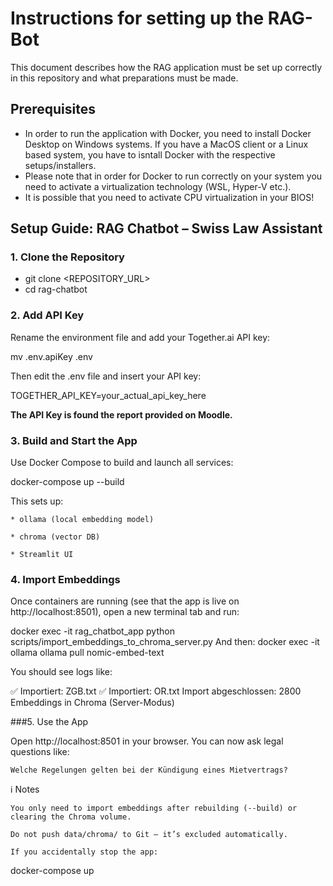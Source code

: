# Instructions for setting up the RAG-Bot

This document describes how the RAG application must be set up correctly in this repository and what preparations must be made.

## Prerequisites
* In order to run the application with Docker, you need to install Docker Desktop on Windows systems. 
If you have a MacOS client or a Linux based system, you have to isntall Docker with the respective setups/installers.
* Please note that in order for Docker to run correctly on your system you need to activate a virtualization technology (WSL, Hyper-V etc.). 
* It is possible that you need to activate CPU virtualization in your BIOS!


## Setup Guide: RAG Chatbot – Swiss Law Assistant
### 1. Clone the Repository
 
* git clone <REPOSITORY_URL>
* cd rag-chatbot
 
### 2. Add API Key
 
Rename the environment file and add your Together.ai API key:
 
mv .env.apiKey .env
 
Then edit the .env file and insert your API key:
 
TOGETHER_API_KEY=your_actual_api_key_here

**The API Key is found the report provided on Moodle.**
 
### 3. Build and Start the App
 
Use Docker Compose to build and launch all services:
 
docker-compose up --build
 
This sets up:
 
    * ollama (local embedding model)
 
    * chroma (vector DB)
 
    * Streamlit UI
 
### 4. Import Embeddings
 
Once containers are running (see that the app is live on http://localhost:8501), open a new terminal tab and run:
 
docker exec -it rag_chatbot_app python scripts/import_embeddings_to_chroma_server.py
And then:
docker exec -it ollama ollama pull nomic-embed-text
 
You should see logs like:
 
✅ Importiert: ZGB.txt
✅ Importiert: OR.txt
Import abgeschlossen: 2800 Embeddings in Chroma (Server-Modus)
 
###5. Use the App
 
Open http://localhost:8501 in your browser. You can now ask legal questions like:
 
    Welche Regelungen gelten bei der Kündigung eines Mietvertrags?
 
ℹ️ Notes
 
    You only need to import embeddings after rebuilding (--build) or clearing the Chroma volume.
 
    Do not push data/chroma/ to Git – it’s excluded automatically.
 
    If you accidentally stop the app:
 
docker-compose up
